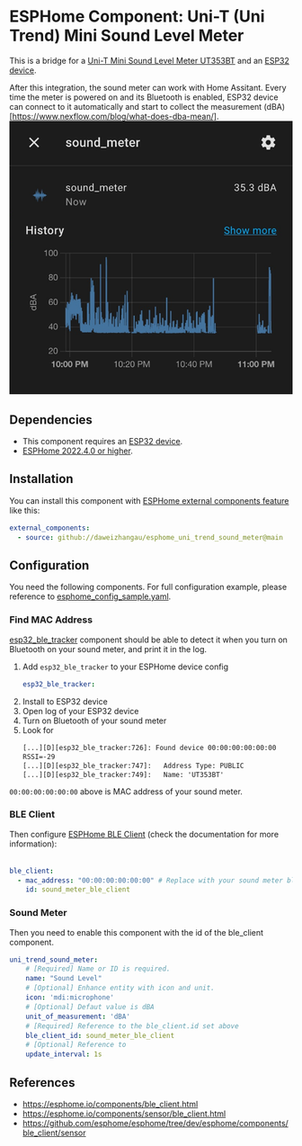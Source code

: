 # ESPHome Component: Uni-T (Uni Trend) Mini Sound Level Meter

This is a bridge for a [Uni-T Mini Sound Level Meter UT353BT](https://www.uni-trend.com/meters/html/product/Environmental/Environmental_Tester/Mini/UT353.html) and an [ESP32 device](https://esphome.io/devices/esp32.html).

After this integration, the sound meter can work with Home Assitant. Every time the meter is powered on and its Bluetooth is enabled, ESP32 device can connect to it automatically and start to collect the measurement (dBA)[https://www.nexflow.com/blog/what-does-dba-mean/].
![Home Assistant Sound Meter](images/ha_sound_meter.png)

## Dependencies

* This component requires an [ESP32 device](https://esphome.io/devices/esp32.html).
* [ESPHome 2022.4.0 or higher](https://github.com/esphome/esphome/releases).

## Installation

You can install this component with [ESPHome external components feature](https://esphome.io/components/external_components.html) like this:
```yaml
external_components:
  - source: github://daweizhangau/esphome_uni_trend_sound_meter@main
```

## Configuration

You need the following components. For full configuration example, please reference to [esphome_config_sample.yaml](esphome_config_sample.yaml).

### Find MAC Address

[esp32_ble_tracker](https://esphome.io/components/esp32_ble_tracker.html) component should be able to detect it when you turn on Bluetooth on your sound meter, and print it in the log.

1. Add `esp32_ble_tracker` to your ESPHome device config
    ```yaml
    esp32_ble_tracker:
    ```
2. Install to ESP32 device
3. Open log of your ESP32 device
4. Turn on Bluetooth of your sound meter
5. Look for 
    ```text
    [...][D][esp32_ble_tracker:726]: Found device 00:00:00:00:00:00 RSSI=-29
    [...][D][esp32_ble_tracker:747]:   Address Type: PUBLIC
    [...][D][esp32_ble_tracker:749]:   Name: 'UT353BT'
    ```
`00:00:00:00:00:00` above is MAC address of your sound meter.

### BLE Client

Then configure [ESPHome BLE Client](https://esphome.io/components/ble_client.html) (check the documentation for more information):

```yaml

ble_client:
  - mac_address: "00:00:00:00:00:00" # Replace with your sound meter bluetooth mac address
    id: sound_meter_ble_client
```

### Sound Meter

Then you need to enable this component with the id of the ble_client component.

```yaml
uni_trend_sound_meter:
    # [Required] Name or ID is required.
    name: "Sound Level"
    # [Optional] Enhance entity with icon and unit.
    icon: 'mdi:microphone'
    # [Optional] Defaut value is dBA
    unit_of_measurement: 'dBA'
    # [Required] Reference to the ble_client.id set above
    ble_client_id: sound_meter_ble_client
    # [Optional] Reference to
    update_interval: 1s
```

## References

* https://esphome.io/components/ble_client.html
* https://esphome.io/components/sensor/ble_client.html
* https://github.com/esphome/esphome/tree/dev/esphome/components/ble_client/sensor
